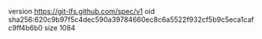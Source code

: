 version https://git-lfs.github.com/spec/v1
oid sha256:620c9b97f5c4dec590a39784660ec8c6a5522f932cf5b9c5eca1cafc9ff4b6b0
size 1084
